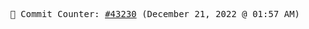 <p align="center">
    <samp>
        📮 Commit Counter: <a href="https://github.com/Javascript-void0/Javascript-void0/commits/main">#43230</a> (December 21, 2022 @ 01:57 AM)
    </samp>
</p>